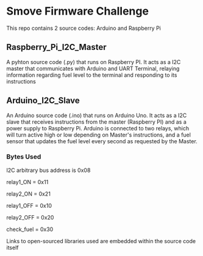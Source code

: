 # Smove Firmware Challenge
This repo contains 2 source codes: Arduino and Raspberry Pi

## Raspberry_Pi_I2C_Master
A pyhton source code (.py) that runs on Raspberry PI. It acts as a I2C master that communicates with Arduino and UART Terminal, relaying information regarding fuel level to the terminal and responding to its instructions
  
## Arduino_I2C_Slave
An Arduino source code (.ino) that runs on Arduino Uno. It acts as a I2C slave that receives instructions from the master (Raspberry      PI) and as a power supply to Raspberry Pi. Arduino is connected to two relays, which will turn active high or low depending on            Master's instructions, and a fuel sensor that updates the fuel level every second as requested by the Master.

### Bytes Used
I2C arbitrary bus address is 0x08

relay1_ON = 0x11

relay2_ON = 0x21

relay1_OFF = 0x10

relay2_OFF = 0x20

check_fuel = 0x30

Links to open-sourced libraries used are embedded within the source code itself
